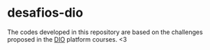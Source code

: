 # desafios-dio
The codes developed in this repository are based on the challenges proposed in the [DIO](https://www.dio.me/) platform courses.
<3
